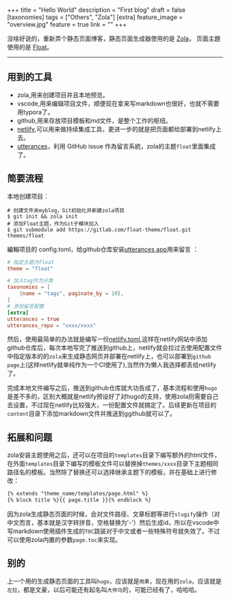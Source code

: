 +++
title = "Hello World"
description = "First blog"
draft = false
[taxonomies]
tags = ["Others", "Zola"]
[extra]
feature_image = "overview.jpg"
feature = true
link = ""
+++


没啥好说的，重新弄个静态页面博客，静态页面生成器使用的是 [Zola](https://www.getzola.org/)， 页面主題使用的是 [Float](https://gitlab.com/float-theme/float)。
******

## 用到的工具

- zola,用来创建项目并且本地预览。
- vscode,用来编辑项目文件，顺便现在拿来写markdown也很好，也就不需要用typora了。
- github,用来存放项目模板和md文件，是整个工作的枢纽。
- [netlify](https://www.netlify.com),可以用来做持续集成工具，更进一步的就是把页面都给部署到netlify上去。
- [utterances](https://utteranc.es/)，利用 GitHub issue 作為留言系統，zola的主题`float`里面集成了。

## 简要流程

本地创建项目：

```Shell
# 创建文件夹myblog，Git初始化并新建zola项目
$ git init && zola init
# 添加Float主题，作为Git子模块加入
$ git submodule add https://gitlab.com/float-theme/float.git themes/float
```

編輯项目的 config.toml，给github仓库安装[utterances app](https://github.com/apps/utterances)用来留言 ：

```TOML
# 指定主题为float
theme = "float"

# 加入tag作为分类
taxonomies = [
    {name = "tags", paginate_by = 10},
]
# 添加留言配置
[extra]
utterances = true
utterances_repo = "xxxx/xxxx"
```

然后，使用最简单的办法就是编写一份[netlify.toml](https://www.getzola.org/documentation/deployment/netlify/),这样在netlify网站中添加github仓库后，每次本地写完了推送到github上，netlify就会拉过去使用配置文件中指定版本的的`zola`来生成静态网页并部署在netlify上，也可以部署到`github page`上(这样netlify就单纯作为一个CI使用了),当然作为懒人我选择都丢给netlify了。

完成本地文件编写之后，推送到github仓库就大功告成了，基本流程和使用`hugo`是差不多的，区别大概就是netlify预设好了对hugo的支持，使用zola则需要自己去设置，不过现在netlify比较强大，一份配置文件就搞定了。后续更新在项目的`content`目录下添加markdown文件并推送到ggithub就可以了。

## 拓展和问题

zola安装主题使用之后，还可以在项目的`templates`目录下编写额外的html文件，在外面`templates`目录下编写的模板文件可以替换掉`themes/xxxx`目录下主题相同路径名的模板。当然除了替换还可以选择继承主题下的模板，并在基础上进行修改：

```HTML
{% extends "theme_name/templates/page.html" %}
{% block title %}{{ page.title }}{% endblock %}
```

因为zola生成静态页面的时候，会对文件路径、文章标题等进行`slugify`操作（对中文而言，基本就是汉字转拼音，空格替换为'-'）然后生成id，所以在vscode中写markdown使用插件生成的`TOC`跳装对于中文或者一些特殊符号就失效了。不过可以使用zola内置的参数`page.toc`来实现。

## 别的

上一个用的生成静态页面的工具叫`hugo`，应该就是`雨果`，现在用的`zola`，应该就是`左拉`，都是文豪，以后可能还有起名叫`大仲马`的，可能已经有了，哈哈哈。
